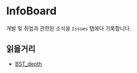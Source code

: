 # InfoBoard

개발 및 취업과 관련된 소식을 `Issues` 탭에다 기록합니다.

## 읽을거리

- [BST_depth](https://dku-study.github.io/InfoBoard/BST_depth.html)
